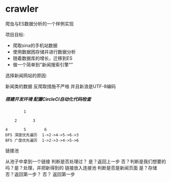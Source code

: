 # crawler
爬虫与ES数据分析的一个样例实现

项目目标:
  - 爬取sina的手机站数据
  - 使用数据困存储并进行数据分析
  - 随着数据库的增长，迁移到ES
  - 做一个简单到"新闻搜索引擎""
    
选择新闻网站的原因:

新闻类的数据 反爬取措施不严格 并且新浪是UTF-8编码

##### 搭建开发环境 配置CircleCI自动化代码检查


```
        1
        
    2       3    
    
4       5        6
DFS 深度优先遍历  1->2->4->5->6->3
BFS 广度优先遍历  1->2->3->4->5->6
```

链接池

从池子中拿到一个链接 判断是否处理过？ 是？返回上一步 否？判断是我们想要的吗？是？处理，并把新得到的
链接放入连接池 判断是否是新闻页面 是？存储 否？返回第一步？ 否？ 返回第一步
